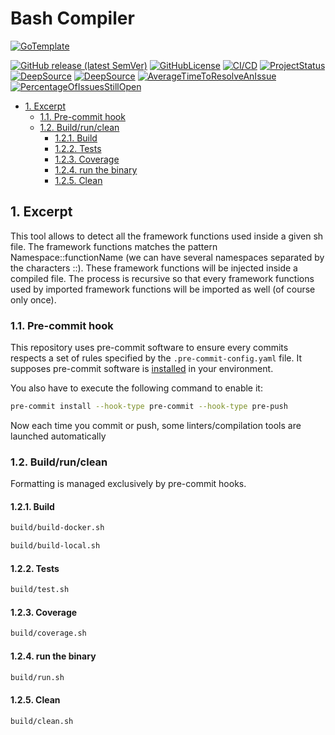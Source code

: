 # Bash Compiler

[![GoTemplate](https://img.shields.io/badge/go/template-black?logo=go)](https://github.com/SchwarzIT/go-template)

<!-- markdownlint-capture -->

<!-- markdownlint-disable MD013 -->

[![GitHub release (latest SemVer)](https://img.shields.io/github/release/fchastanet/bash-compiler?logo=github&sort=semver)](https://github.com/fchastanet/bash-compiler/releases)
[![GitHubLicense](https://img.shields.io/github/license/Naereen/StrapDown.js.svg)](https://github.com/fchastanet/bash-compiler/blob/master/LICENSE)
[![CI/CD](https://github.com/fchastanet/bash-compiler/actions/workflows/main.yml/badge.svg)](https://github.com/fchastanet/bash-compiler/actions?query=workflow%3A%22Lint+and+test%22+branch%3Amaster)
[![ProjectStatus](http://opensource.box.com/badges/active.svg)](http://opensource.box.com/badges "Project Status")
[![DeepSource](https://deepsource.io/gh/fchastanet/bash-compiler.svg/?label=active+issues&show_trend=true)](https://deepsource.io/gh/fchastanet/bash-compiler/?ref=repository-badge)
[![DeepSource](https://deepsource.io/gh/fchastanet/bash-compiler.svg/?label=resolved+issues&show_trend=true)](https://deepsource.io/gh/fchastanet/bash-compiler/?ref=repository-badge)
[![AverageTimeToResolveAnIssue](http://isitmaintained.com/badge/resolution/fchastanet/bash-compiler.svg)](http://isitmaintained.com/project/fchastanet/bash-compiler "Average time to resolve an issue")
[![PercentageOfIssuesStillOpen](http://isitmaintained.com/badge/open/fchastanet/bash-compiler.svg)](http://isitmaintained.com/project/fchastanet/bash-compiler "Percentage of issues still open")

<!-- markdownlint-restore -->

- [1. Excerpt](#1-excerpt)
  - [1.1. Pre-commit hook](#11-pre-commit-hook)
  - [1.2. Build/run/clean](#12-buildrunclean)
    - [1.2.1. Build](#121-build)
    - [1.2.2. Tests](#122-tests)
    - [1.2.3. Coverage](#123-coverage)
    - [1.2.4. run the binary](#124-run-the-binary)
    - [1.2.5. Clean](#125-clean)

## 1. Excerpt

This tool allows to detect all the framework functions used inside a given sh
file. The framework functions matches the pattern Namespace::functionName (we
can have several namespaces separated by the characters ::). These framework
functions will be injected inside a compiled file. The process is recursive so
that every framework functions used by imported framework functions will be
imported as well (of course only once).

### 1.1. Pre-commit hook

This repository uses pre-commit software to ensure every commits respects a set
of rules specified by the `.pre-commit-config.yaml` file. It supposes pre-commit
software is [installed](https://pre-commit.com/#install) in your environment.

You also have to execute the following command to enable it:

```bash
pre-commit install --hook-type pre-commit --hook-type pre-push
```

Now each time you commit or push, some linters/compilation tools are launched
automatically

### 1.2. Build/run/clean

Formatting is managed exclusively by pre-commit hooks.

#### 1.2.1. Build

```bash
build/build-docker.sh
```

```bash
build/build-local.sh
```

#### 1.2.2. Tests

```bash
build/test.sh
```

#### 1.2.3. Coverage

```bash
build/coverage.sh
```

#### 1.2.4. run the binary

```bash
build/run.sh
```

#### 1.2.5. Clean

```bash
build/clean.sh
```
